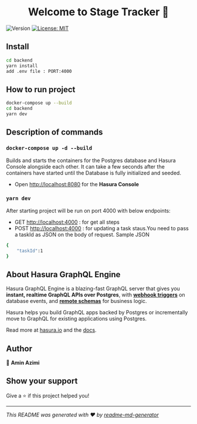 <h1 align="center">Welcome to Stage Tracker 👋</h1>
<p>
  <img alt="Version" src="https://img.shields.io/badge/version-1.0.0-blue.svg?cacheSeconds=2592000" />
  <a href="#" target="_blank">
    <img alt="License: MIT" src="https://img.shields.io/badge/License-MIT-yellow.svg" />
  </a>
</p>


## Install

```sh
cd backend
yarn install
add .env file : PORT:4000
```

## How to run project

```sh
docker-compose up --build
cd backend
yarn dev
```
## Description of commands

### `docker-compose up -d --build`

Builds and starts the containers for the Postgres database and Hasura Console alongside each other.
It can take a few seconds after the containers have started until the Database is fully initialized and seeded.
* Open [http://localhost:8080](http://localhost:8080) for the **Hasura Console**

### `yarn dev`

After starting project will be run on port 4000 with below endpoints:
* GET [http://localhost:4000](http://localhost:4000) : for get all steps
* POST [http://localhost:4000](http://localhost:4000) : for updating a task staus.You need to pass a taskId as JSON on the body of request.
Sample JSON
```sh
{
	"taskId":1
}
```

## About Hasura GraphQL Engine

Hasura GraphQL Engine is a blazing-fast GraphQL server that gives you **instant, realtime GraphQL APIs over Postgres**, with [**webhook triggers**](event-triggers.md) on database events, and [**remote schemas**](remote-schemas.md) for business logic.

Hasura helps you build GraphQL apps backed by Postgres or incrementally move to GraphQL for existing applications using Postgres.

Read more at [hasura.io](https://hasura.io) and the [docs](https://hasura.io/docs).


## Author

👤 **Amin Azimi**


## Show your support

Give a ⭐️ if this project helped you!

***
_This README was generated with ❤️ by [readme-md-generator](https://github.com/kefranabg/readme-md-generator)_
